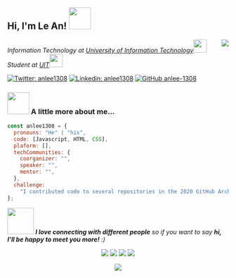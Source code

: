 <h2> Hi, I'm Le An! <img src="https://media.giphy.com/media/mGcNjsfWAjY5AEZNw6/giphy.gif" width="50"></h2>
<img align='right' src="https://i.imgur.com/m5Ie4P7.gif">
<p><em>Information Technology at <a href="https://en.uit.edu.vn/" target="_blank">University of Information Technology</a><img src="https://media.giphy.com/media/fYSnHlufseco8Fh93Z/giphy.gif" width="30"></br>Student at <a href="#" target="_blank">UIT</a><img src="https://media.giphy.com/media/WUlplcMpOCEmTGBtBW/giphy.gif" width="30"> 
</em></p>

[![Twitter: anlee1308](https://img.shields.io/twitter/follow/anlee1308?style=social)](https://twitter.com/anlee1308)
[![Linkedin: anlee1308](https://img.shields.io/badge/-anlee1308-blue?style=flat-square&logo=Linkedin&logoColor=white&link=https://www.linkedin.com/in/anlee1308/)](https://www.linkedin.com/in/anlee1308/)
[![GitHub anlee-1308](https://img.shields.io/github/followers/an-lee1308?label=follow&style=social)](https://github.com/an-lee1308)

### <img src="https://media.giphy.com/media/VgCDAzcKvsR6OM0uWg/giphy.gif" width="50"> A little more about me...

```javascript
const anlee1308 = {
  pronouns: "He" | "his",
  code: [Javascript, HTML, CSS],
  plaform: [],
  techCommunities: {
    coorganizer: "",
    speaker: "",
    mentor: "",
  },
  challenge:
    "I contributed code to several repositories in the 2020 GitHub Archive Program.",
};
```

<img src="https://media.giphy.com/media/LnQjpWaON8nhr21vNW/giphy.gif" width="60"> <em><b>I love connecting with different people</b> so if you want to say <b>hi, I'll be happy to meet you more!</b> :)</em>

<p align="center">
<!-- <a href= "https://blog.codedaokysu.com/" target="_blank"><img src="https://img.icons8.com/material-outlined/26/000000/ball-point-pen.png"/></a> -->
<a href= "https://www.facebook.com/an.lee1308/" target="_blank"><img src="https://img.icons8.com/windows/32/000000/facebook.png"/></a>
<a href= "https://www.linkedin.com/in/anlee1308/" target="_blank"><img src="https://img.icons8.com/material-outlined/30/000000/linkedin.png"/></a>
<a href= "https://www.youtube.com/c/#" target="_blank"><img src="https://img.icons8.com/material-outlined/30/000000/youtube.png"/></a>
<a href= "https://twitter.com/anlee1308" target="_blank"><img src="https://img.icons8.com/material-outlined/30/000000/twitter.png"/></a>
</p>
<p align="center">
    <a href="https://github.com/muskanrani/github-readme-stats">
      <img align="center" src="https://github-readme-stats.vercel.app/api/top-langs/?username=an-lee1308" />
    </a>
</p>
